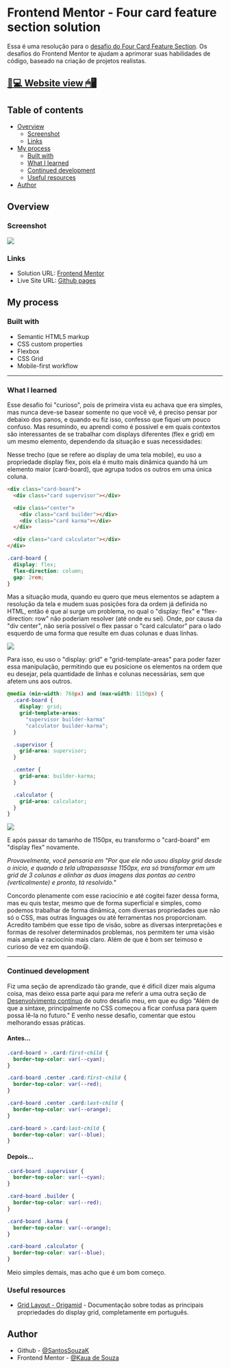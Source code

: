# Frontend Mentor - Four card feature section solution

Essa é uma resolução para o [desafio do Four Card Feature Section](https://www.frontendmentor.io/challenges/four-card-feature-section-weK1eFYK). Os desafios do Frontend Mentor te ajudam a aprimorar suas habilidades de código, baseado na criação de projetos realistas.

## [📃💻 Website view 🖱🖥](https://souzasantosk.github.io/Frontend-Mentor/Four%20Card%20Featured%20Section)

## Table of contents

- [Overview](#overview)
  - [Screenshot](#screenshot)
  - [Links](#links)
- [My process](#my-process)
  - [Built with](#built-with)
  - [What I learned](#what-i-learned)
  - [Continued development](#continued-development)
  - [Useful resources](#useful-resources)
- [Author](#author)

## Overview

### Screenshot

<img src="./screenshots/results-grid.png" style="max-width: 600px">

### Links

- Solution URL: [Frontend Mentor](https://www.frontendmentor.io/solutions/four-card-featured-section-with-html-and-css-H2ubK5v9rq)
- Live Site URL: [Github pages](https://souzasantosk.github.io/Frontend-Mentor/Four%20Card%20Featured%20Section)

## My process

### Built with

- Semantic HTML5 markup
- CSS custom properties
- Flexbox
- CSS Grid
- Mobile-first workflow

---

### What I learned

Esse desafio foi "curioso", pois de primeira vista eu achava que era simples, mas nunca deve-se basear somente no que você vê, é preciso pensar por debaixo dos panos, e quando eu fiz isso, confesso que fiquei um pouco confuso. Mas resumindo, eu aprendi como é possivel e em quais contextos são interessantes de se trabalhar com displays diferentes (flex e grid) em um mesmo elemento, dependendo da situação e suas necessidades:

Nesse trecho (que se refere ao display de uma tela mobile), eu uso a propriedade display flex, pois ela é muito mais dinâmica quando há um elemento maior (card-board), que agrupa todos os outros em uma única coluna.

```html
<div class="card-board">
  <div class="card supervisor"></div>

  <div class="center">
    <div class="card builder"></div>
    <div class="card karma"></div>
  </div>

  <div class="card calculator"></div>
</div>
```

```css
.card-board {
  display: flex;
  flex-direction: column;
  gap: 2rem;
}
```

Mas a situação muda, quando eu quero que meus elementos se adaptem a resolução da tela e mudem suas posições fora da ordem já definida no HTML, então é que aí surge um problema, no qual o "display: flex" e "flex-direction: row" não poderiam resolver (até onde eu sei). Onde, por causa da "div center", não seria possível o flex passar o "card calculator" para o lado esquerdo de uma forma que resulte em duas colunas e duas linhas.

<img src="./screenshots/flex-problem.png" style="max-width: 350px">

Para isso, eu uso o "display: grid" e "grid-template-areas" para poder fazer essa manipulação, permitindo que eu posicione os elementos na ordem que eu desejar, pela quantidade de linhas e colunas necessárias, sem que afetem uns aos outros.

```css
@media (min-width: 768px) and (max-width: 1150px) {
  .card-board {
    display: grid;
    grid-template-areas:
      "supervisor builder-karma"
      "calculator builder-karma";
  }

  .supervisor {
    grid-area: supervisor;
  }

  .center {
    grid-area: builder-karma;
  }

  .calculator {
    grid-area: calculator;
  }
}
```

<img src="./screenshots/grid-solution.png" style="max-width: 350px">

E após passar do tamanho de 1150px, eu transformo o "card-board" em "display flex" novamente.

_*Provavelmente, você pensaria em "Por que ele não usou display grid desde o início, e quando a tela ultrapassasse 1150px, era só transformar em um grid de 3 colunas e alinhar as duas imagens das pontas ao centro (verticalmente) e pronto, tá resolvido."*_

Concordo plenamente com esse raciocínio e até cogitei fazer dessa forma, mas eu quis testar, mesmo que de forma superficial e simples, como podemos trabalhar de forma dinâmica, com diversas propriedades que não só o CSS, mas outras linguages ou até ferramentas nos proporcionam. Acredito também que esse tipo de visão, sobre as diversas interpretações e formas de resolver determinados problemas, nos permitem ter uma visão mais ampla e raciocínio mais claro. Além de que é bom ser teimoso e curioso de vez em quando😃.

---

### Continued development

Fiz uma seção de aprendizado tão grande, que é dificil dizer mais alguma coisa, mas deixo essa parte aqui para me referir a uma outra seção de [Desenvolvimento contínuo](../Testimonials%20Grid%20Section/README.md/#continued-development) de outro desafio meu, em que eu digo "Além de que a sintaxe, principalmente no CSS começou a ficar confusa para quem possa lê-la no futuro." E venho nesse desafio, comentar que estou melhorando essas práticas.

#### Antes...

```css
.card-board > .card:first-child {
  border-top-color: var(--cyan);
}

.card-board .center .card:first-child {
  border-top-color: var(--red);
}

.card-board .center .card:last-child {
  border-top-color: var(--orange);
}

.card-board > .card:last-child {
  border-top-color: var(--blue);
}
```

#### Depois...

```css
.card-board .supervisor {
  border-top-color: var(--cyan);
}

.card-board .builder {
  border-top-color: var(--red);
}

.card-board .karma {
  border-top-color: var(--orange);
}

.card-board .calculator {
  border-top-color: var(--blue);
}
```

Meio simples demais, mas acho que é um bom começo.

### Useful resources

- [Grid Layout - Origamid](https://www.origamid.com/projetos/css-grid-layout-guia-completo/) - Documentação sobre todas as principais propriedades do display grid, completamente em português.

## Author

- Github - [@SantosSouzaK](https://github.com/SouzaSantosK)
- Frontend Mentor - [@Kaua de Souza](https://www.frontendmentor.io/profile/SouzaSantosK)
